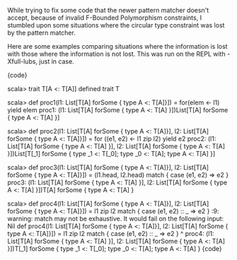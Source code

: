While trying to fix some code that the newer pattern matcher doesn't accept, because of invalid F-Bounded Polymorphism constraints, I stumbled upon some situations where the circular type constraint was lost by the pattern matcher.

Here are some examples comparing situations where the information is lost with those where the information is not lost. This was run on the REPL with -Xfull-lubs, just in case.

{code}

scala> trait T[A <: T[A]]
defined trait T

scala> def proc1(l1: List[T[A] forSome { type A <: T[A]}]) = for(elem <- l1) yield elem
proc1: (l1: List[T[A] forSome { type A <: T[A] }])List[T[A] forSome { type A <: T[A] }]

scala> def proc2(l1: List[T[A] forSome { type A <: T[A]}], l2: List[T[A] forSome { type A <: T[A]}]) = for ((e1, e2) <- l1 zip l2) yield e2
proc2: (l1: List[T[A] forSome { type A <: T[A] }], l2: List[T[A] forSome { type A <: T[A] }])List[T[_1] forSome { type _1 <: T[_0]; type _0 <: T[A]; type A <: T[A] }]

scala> def proc3(l1: List[T[A] forSome { type A <: T[A]}], l2: List[T[A] forSome { type A <: T[A]}]) = (l1.head, l2.head) match { case (e1, e2) => e2 }
proc3: (l1: List[T[A] forSome { type A <: T[A] }], l2: List[T[A] forSome { type A <: T[A] }])T[A] forSome { type A <: T[A] }

scala> def proc4(l1: List[T[A] forSome { type A <: T[A]}], l2: List[T[A] forSome { type A <: T[A]}]) = l1 zip l2 match { case (e1, e2) :: _ => e2 }
<console>:9: warning: match may not be exhaustive.
It would fail on the following input: Nil
       def proc4(l1: List[T[A] forSome { type A <: T[A]}], l2: List[T[A] forSome { type A <: T[A]}]) = l1 zip l2 match { case (e1, e2) :: _ => e2 }
                                                                                                          ^
proc4: (l1: List[T[A] forSome { type A <: T[A] }], l2: List[T[A] forSome { type A <: T[A] }])T[_1] forSome { type _1 <: T[_0]; type _0 <: T[A]; type A <: T[A] }
{code}

